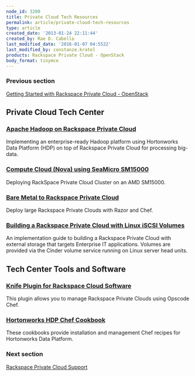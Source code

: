 ```yaml
---
node_id: 3280
title: Private Cloud Tech Resources
permalink: article/private-cloud-tech-resources
type: article
created_date: '2013-01-24 22:11:44'
created_by: Rae D. Cabello
last_modified_date: '2016-01-07 04:5522'
last_modified_by: constanze.kratel
products: Rackspace Private Cloud - OpenStack
body_format: tinymce
---
```


### Previous section

[Getting Started with Rackspace Private Cloud -
OpenStack](https://www.rackspace.com/knowledge_center/getting-started/rackspace-private-cloud-openstack)

Private Cloud Tech Center
-------------------------

### [**Apache Hadoop on Rackspace Private Cloud**](http://www.rackspace.com/knowledge_center/article/apache-hadoop-on-rackspace-private-cloud)

Implementing an enterprise-ready Hadoop platform using Hortonworks Data
Platform (HDP) on top of Rackspace Private Cloud for processing
big-data.

### [**Compute Cloud (Nova) using SeaMicro SM15000**](http://www.rackspace.com//knowledge_center/article/compute-cloud-nova-using-seamicro-sm15000)

Deploying RackSpace Private Cloud Cluster on an AMD SM15000.

### [**Bare Metal to Rackspace Private Cloud**](http://www.rackspace.com//knowledge_center/article/bare-metal-to-rackspace-private-cloud)

Deploy large Rackspace Private Clouds with Razor and Chef.

### [**Building a Rackspace Private Cloud with Linux iSCSI Volumes**](http://www.rackspace.com//knowledge_center/article/building-a-rackspace-private-cloud-with-linux-iscsi-volumes)

An implementation guide to building a Rackspace Private Cloud with
external storage that targets Enterprise IT applications. Volumes are
provided via the Cinder volume service running on Linux server head
units.

[ ](http://www.rackspace.com/knowledge_center/article/rackspace-private-cloud-cluster-networking)

Tech Center Tools and Software
------------------------------

### [**Knife Plugin for Rackspace Cloud Software**](https://github.com/rackerlabs/knife-alamo)

This plugin allows you to manage Rackspace Private Clouds using Opscode
Chef.

### [**Hortonworks HDP Chef Cookbook**](https://github.com/rackerlabs/hdp-cookbooks) 

These cookbooks provide installation and management Chef recipes for
Hortonworks Data Platform.

 

### Next section

[Rackspace Private Cloud
Support](http://www.rackspace.com/cloud/private/openstack/support/)

